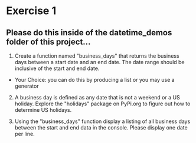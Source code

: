 # Exercise 1

## Please do this inside of the datetime_demos folder of this project...

1. Create a function named "business_days" that returns the business days between a start date and an end date. The date range should be inclusive of the start and end date.

- Your Choice: you can do this by producing a list or you may use a generator

2. A business day is defined as any date that is not a weekend or a US holiday. Explore the "holidays" package on PyPi.org to figure out how to determine US holidays.

3. Using the "business_days" function display a listing of all business days between the start and end data in the console. Please display one date per line.